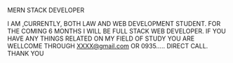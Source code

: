 MERN STACK DEVELOPER

I AM ,CURRENTLY, BOTH LAW AND WEB DEVELOPMENT STUDENT.
FOR THE COMING 6 MONTHS I WILL BE FULL STACK WEB DEVELOPER.
IF YOU HAVE ANY THINGS RELATED ON MY FIELD OF STUDY YOU ARE WELLCOME THROUGH XXXX@gmail.com OR 0935..... DIRECT CALL. THANK YOU


<!--
**M0HAMEDAIi/M0HAMEDAIi** is a ✨ _special_ ✨ repository because its `README.md` (this file) appears on your GitHub profile.

Here are some ideas to get you started:

- 🔭 I’m currently working on ...
- 🌱 I’m currently learning ...
- 👯 I’m looking to collaborate on ...
- 🤔 I’m looking for help with ...
- 💬 Ask me about ...
- 📫 How to reach me: ...
- 😄 Pronouns: ...
- ⚡ Fun fact: ...
-->
